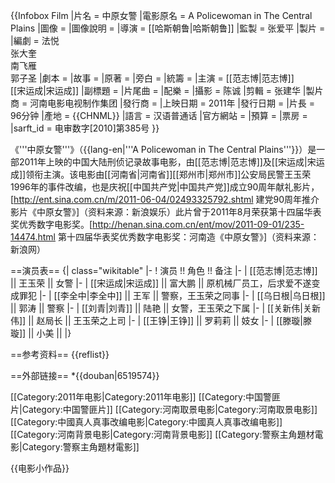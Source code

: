 {{Infobox Film
|片名          = 中原女警
|電影原名      = A Policewoman in The Central Plains
|圖像          = 
|圖像說明      = 
|導演          = [[哈斯朝鲁|哈斯朝鲁]]
|監製          = 张爱平
|製片          = 
|編劇          = 法悦<br>张大奎<br>南飞雁<br>郭子圣
|劇本          = 
|故事          = 
|原著          = 
|旁白          = 
|統籌          = 
|主演          = [[范志博|范志博]]<br>[[宋运成|宋运成]]
|副標題        = 
|片尾曲        = 
|配樂          = 
|攝影          = 陈诚
|剪輯          = 张建华
|製片商        = 河南电影电视制作集团
|發行商        = 
|上映日期      = 2011年
|發行日期      = 
|片長          = 96分钟
|產地          = {{CHNML}}
|語言          = 汉语普通话
|官方網站      = 
|預算          = 
|票房          = 
|sarft_id    = 电审数字[2010]第385号
}}

《'''中原女警'''》（{{lang-en|'''A Policewoman in The Central Plains'''}}）是一部2011年上映的中国大陆刑侦记录故事电影，由[[范志博|范志博]]及[[宋运成|宋运成]]领衔主演。该电影由[[河南省|河南省]][[郑州市|郑州市]]公安局民警王玉荣1996年的事件改编，也是庆祝[[中国共产党|中国共产党]]成立90周年献礼影片，<ref>[http://ent.sina.com.cn/m/2011-06-04/02493325792.shtml 建党90周年推介影片《中原女警》]（资料来源：新浪娱乐）</ref>此片曾于2011年8月荣获第十四届华表奖优秀数字电影奖。<ref>[http://henan.sina.com.cn/ent/mov/2011-09-01/235-14474.html 第十四届华表奖优秀数字电影奖：河南造《中原女警》]（资料来源：新浪网）</ref>

==演员表==
{| class="wikitable"
|-
! 演员 !! 角色  !! 备注
|-
|  [[范志博|范志博]]  || 王玉荣 || 女警
|-
|  [[宋运成|宋运成]]  || 富大鹏 || 原机械厂员工，后求爱不遂变成罪犯
|-
|  [[李全中|李全中]]  || 王军 || 警察，王玉荣之同事
|-
|  [[乌日根|乌日根]]  || 郭涛 || 警察
|-
|  [[刘青|刘青]]  || 陆艳 || 女警，王玉荣之下属
|-
|  [[关新伟|关新伟]]  || 赵局长 || 王玉荣之上司
|-
|  [[王铮|王铮]]  || 罗莉莉 || 妓女
|-
|  [[滕璇|滕璇]]  || 小美 || 
|}

==参考资料==
{{reflist}}

==外部链接==
*{{douban|6519574}}

[[Category:2011年电影|Category:2011年电影]]
[[Category:中国警匪片|Category:中国警匪片]]
[[Category:河南取景电影|Category:河南取景电影]]
[[Category:中國真人真事改编电影|Category:中國真人真事改编电影]]
[[Category:河南背景电影|Category:河南背景电影]]
[[Category:警察主角題材電影|Category:警察主角題材電影]]

{{电影小作品}}